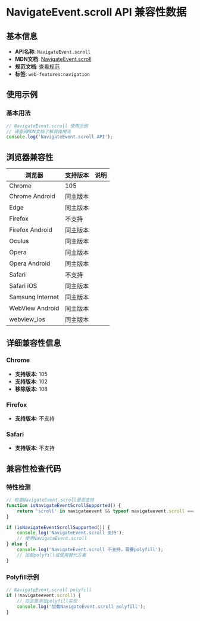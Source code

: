 # NavigateEvent.scroll API 兼容性数据

## 基本信息

- **API名称**: `NavigateEvent.scroll`
- **MDN文档**: [NavigateEvent.scroll](https://developer.mozilla.org/docs/Web/API/NavigateEvent/scroll)
- **规范文档**: [查看规范](https://html.spec.whatwg.org/multipage/nav-history-apis.html#dom-navigateevent-scroll-dev)
- **标签**: `web-features:navigation`

## 使用示例

### 基本用法

```javascript
// NavigateEvent.scroll 使用示例
// 请查阅MDN文档了解具体用法
console.log('NavigateEvent.scroll API');
```

## 浏览器兼容性

| 浏览器 | 支持版本 | 说明 |
|--------|----------|------|
| Chrome | 105 |  |
| Chrome Android | 同主版本 |  |
| Edge | 同主版本 |  |
| Firefox | 不支持 |  |
| Firefox Android | 同主版本 |  |
| Oculus | 同主版本 |  |
| Opera | 同主版本 |  |
| Opera Android | 同主版本 |  |
| Safari | 不支持 |  |
| Safari iOS | 同主版本 |  |
| Samsung Internet | 同主版本 |  |
| WebView Android | 同主版本 |  |
| webview_ios | 同主版本 |  |

## 详细兼容性信息

### Chrome

- **支持版本**: 105
- **支持版本**: 102
- **移除版本**: 108

### Firefox

- **支持版本**: 不支持

### Safari

- **支持版本**: 不支持

## 兼容性检查代码

### 特性检测

```javascript
// 检查NavigateEvent.scroll是否支持
function isNavigateEventScrollSupported() {
    return 'scroll' in navigateevent && typeof navigateevent.scroll === 'function';
}

if (isNavigateEventScrollSupported()) {
    console.log('NavigateEvent.scroll 支持');
    // 使用NavigateEvent.scroll
} else {
    console.log('NavigateEvent.scroll 不支持，需要polyfill');
    // 加载polyfill或使用替代方案
}
```

### Polyfill示例

```javascript
// NavigateEvent.scroll polyfill
if (!navigateevent.scroll) {
    // 在这里添加polyfill实现
    console.log('加载NavigateEvent.scroll polyfill');
}
```

